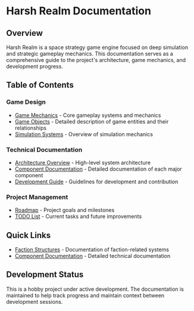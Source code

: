 # Harsh Realm Documentation

## Overview
Harsh Realm is a space strategy game engine focused on deep simulation and strategic gameplay mechanics. This documentation serves as a comprehensive guide to the project's architecture, game mechanics, and development progress.

## Table of Contents

### Game Design
- [Game Mechanics](game_mechanics.md) - Core gameplay systems and mechanics
- [Game Objects](game_objects.md) - Detailed description of game entities and their relationships
- [Simulation Systems](simulation_systems.md) - Overview of simulation mechanics

### Technical Documentation
- [Architecture Overview](architecture.md) - High-level system architecture
- [Component Documentation](components/README.md) - Detailed documentation of each major component
- [Development Guide](development.md) - Guidelines for development and contribution

### Project Management
- [Roadmap](roadmap.md) - Project goals and milestones
- [TODO List](todo.md) - Current tasks and future improvements

## Quick Links
- [Faction Structures](faction_structures.md) - Documentation of faction-related systems
- [Component Documentation](components/README.md) - Detailed technical documentation

## Development Status
This is a hobby project under active development. The documentation is maintained to help track progress and maintain context between development sessions. 